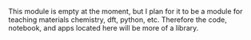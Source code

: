 This module is empty at the moment, but I plan for it to be a module for teaching materials chemistry, dft, python, etc. Therefore the code, notebook, and apps located here will be more of a library.